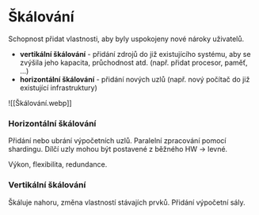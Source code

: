 # Škálování
Schopnost přidat vlastnosti, aby byly uspokojeny nové nároky uživatelů.

- **vertikální škálování** - přidání zdrojů do již existujícího systému, aby se zvýšila jeho kapacita, průchodnost atd. (např. přidat procesor, paměť, ...)
- **horizontální škálování** - přidání nových uzlů (např. nový počítač do již existující infrastruktury)

![[Škálování.webp]]

### Horizontální škálování
Přidání nebo ubrání výpočetních uzlů. Paralelní zpracování pomocí shardingu. Dílčí uzly mohou být postavené z běžného HW -> levné.

Výkon, flexibilita, redundance.

### Vertikální škálování
Škáluje nahoru, změna vlastností stávajích prvků. Přidání výpočetní sály. 